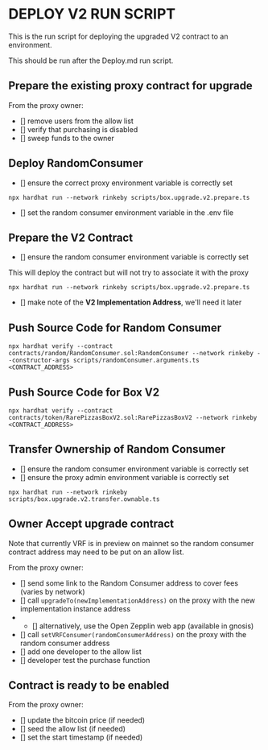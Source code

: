 # DEPLOY V2 RUN SCRIPT

This is the run script for deploying the upgraded V2 contract to an environment.

This should be run after the Deploy.md run script.

## Prepare the existing proxy contract for upgrade

From the proxy owner:
- [] remove users from the allow list
- [] verify that purchasing is disabled
- [] sweep funds to the owner

## Deploy RandomConsumer 

- [] ensure the correct proxy environment variable is correctly set

`npx hardhat run --network rinkeby scripts/box.upgrade.v2.prepare.ts`

- [] set the random consumer environment variable in the .env file

## Prepare the V2 Contract

- [] ensure the random consumer environment variable is correctly set

This will deploy the contract but will not try to associate it with the proxy

`npx hardhat run --network rinkeby scripts/box.upgrade.v2.prepare.ts`

- [] make note of the **V2 Implementation Address**, we'll need it later

## Push Source Code for Random Consumer

`npx hardhat verify --contract contracts/random/RandomConsumer.sol:RandomConsumer --network rinkeby --constructor-args scripts/randomConsumer.arguments.ts <CONTRACT_ADDRESS>`

## Push Source Code for Box V2

`npx hardhat verify --contract contracts/token/RarePizzasBoxV2.sol:RarePizzasBoxV2 --network rinkeby <CONTRACT_ADDRESS>`

## Transfer Ownership of Random Consumer

- [] ensure the random consumer environment variable is correctly set
- [] ensure the proxy admin environment variable is correctly set

`npx hardhat run --network rinkeby scripts/box.upgrade.v2.transfer.ownable.ts`

## Owner Accept upgrade contract

Note that currently VRF is in preview on mainnet so the random consumer contract address may need to be put on an allow list.

From the proxy owner:
- [] send some link to the Random Consumer address to cover fees (varies by network)
- [] call `upgradeTo(newImplementationAddress)` on the proxy with the new implementation instance address
- - [] alternatively, use the Open Zepplin web app (available in gnosis)
- [] call `setVRFConsumer(randomConsumerAddress)` on the proxy with the random consumer address
- [] add one developer to the allow list
- [] developer test the purchase function

## Contract is ready to be enabled

From the proxy owner:
- [] update the bitcoin price (if needed)
- [] seed the allow list (if needed)
- [] set the start timestamp (if needed)

